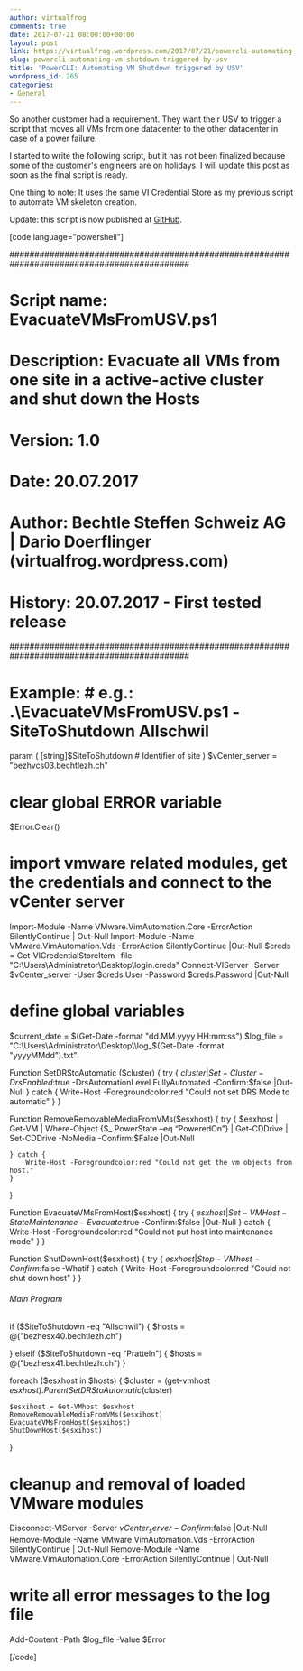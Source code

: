 ```yaml
---
author: virtualfrog
comments: true
date: 2017-07-21 08:00:00+00:00
layout: post
link: https://virtualfrog.wordpress.com/2017/07/21/powercli-automating-vm-shutdown-triggered-by-usv/
slug: powercli-automating-vm-shutdown-triggered-by-usv
title: 'PowerCLI: Automating VM Shutdown triggered by USV'
wordpress_id: 265
categories:
- General
---
```


So another customer had a requirement. They want their USV to trigger a script that moves all VMs from one datacenter to the other datacenter in case of a power failure.

I started to write the following script, but it has not been finalized because some of the customer's engineers are on holidays. I will update this post as soon as the final script is ready.

One thing to note: It uses the same VI Credential Store as my previous script to automate VM skeleton creation.

<!-- more -->

Update: this script is now published at [GitHub](https://github.com/virtualFrog/PowerCLI-Scripts).

[code language="powershell"]

############################################################################################
# Script name:     EvacuateVMsFromUSV.ps1
# Description:     Evacuate all VMs from one site in a active-active cluster and shut down the Hosts
# Version:         1.0
# Date:            20.07.2017
# Author:          Bechtle Steffen Schweiz AG | Dario Doerflinger (virtualfrog.wordpress.com)
# History:         20.07.2017 - First tested release
############################################################################################

# Example: # e.g.: .\EvacuateVMsFromUSV.ps1 -SiteToShutdown Allschwil

param (
    [string]$SiteToShutdown # Identifier of site
)
$vCenter_server = "bezhvcs03.bechtlezh.ch"
# clear global ERROR variable
$Error.Clear()

# import vmware related modules, get the credentials and connect to the vCenter server
Import-Module -Name VMware.VimAutomation.Core -ErrorAction SilentlyContinue | Out-Null
Import-Module -Name VMware.VimAutomation.Vds -ErrorAction SilentlyContinue |Out-Null
$creds = Get-VICredentialStoreItem -file  "C:\Users\Administrator\Desktop\login.creds"
Connect-VIServer -Server $vCenter_server -User $creds.User -Password $creds.Password |Out-Null

# define global variables

$current_date = $(Get-Date -format "dd.MM.yyyy HH:mm:ss")
$log_file = "C:\Users\Administrator\Desktop\\log_$(Get-Date -format "yyyyMMdd").txt"

Function SetDRStoAutomatic ($cluster)
{
    try {
        $cluster | Set-Cluster -DrsEnabled:$true -DrsAutomationLevel FullyAutomated -Confirm:$false |Out-Null
    } catch {
        Write-Host -Foregroundcolor:red "Could not set DRS Mode to automatic"
    }
}

Function RemoveRemovableMediaFromVMs($esxhost)
{
    try {
        $esxhost | Get-VM | Where-Object {$_.PowerState –eq “PoweredOn”} | Get-CDDrive | Set-CDDrive -NoMedia -Confirm:$False |Out-Null

    } catch {
        Write-Host -Foregroundcolor:red "Could not get the vm objects from host."
    }
}

Function EvacuateVMsFromHost($esxhost)
{
    try {
        $esxhost | Set-VMHost -State Maintenance -Evacuate:$true -Confirm:$false |Out-Null
    } catch {
        Write-Host -Foregroundcolor:red "Could not put host into maintenance mode"
    }
}

Function ShutDownHost($esxhost)
{
    try {
       $esxhost | Stop-VMhost -Confirm:$false -Whatif
    } catch {
        Write-Host -Foregroundcolor:red "Could not shut down host"
    }
}

###### Main Program ######
if ($SiteToShutdown -eq "Allschwil") {
    $hosts = @("bezhesx40.bechtlezh.ch")

} elseif ($SiteToShutdown -eq "Pratteln")
{
    $hosts = @("bezhesx41.bechtlezh.ch")
}

foreach ($esxhost in $hosts)
{
    $cluster = (get-vmhost $esxhost).Parent
    SetDRStoAutomatic($cluster)

    $esxihost = Get-VMhost $esxhost
    RemoveRemovableMediaFromVMs($esxihost)
    EvacuateVMsFromHost($esxihost)
    ShutDownHost($esxihost)
}

# cleanup and removal of loaded VMware modules
Disconnect-VIServer -Server $vCenter_server -Confirm:$false |Out-Null
Remove-Module -Name VMware.VimAutomation.Vds -ErrorAction SilentlyContinue | Out-Null
Remove-Module -Name VMware.VimAutomation.Core -ErrorAction SilentlyContinue | Out-Null

# write all error messages to the log file
Add-Content -Path $log_file -Value $Error

[/code]
